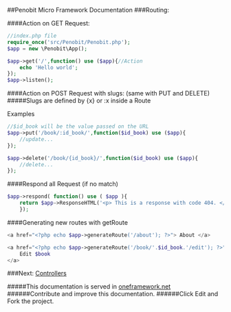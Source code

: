 ##Penobit Micro Framework Documentation
###Routing:

####Action on GET Request:
```php
//index.php file
require_once('src/Penobit/Penobit.php');
$app = new \Penobit\App();

$app->get('/',function() use ($app){//Action
    echo 'Hello world';
});
$app->listen();
```

####Action on POST Request with slugs: (same with PUT and DELETE)
#####Slugs are defined by {x} or :x  inside a Route    

 Examples   
```php
//$id_book will be the value passed on the URL
$app->put('/book/:id_book/',function($id_book) use ($app){
    //update...
});

$app->delete('/book/{id_book}/',function($id_book) use ($app){
    //delete...
});
```
####Respond all Request (if no match)
```php
$app->respond( function() use ( $app ){
    return $app->ResponseHTML('<p> This is a response with code 404. </p>', 404);
    });
```

####Generating new routes with getRoute 
```php
<a href="<?php echo $app->generateRoute('/about'); ?>"> About </a>

<a href="<?php echo $app->generateRoute('/book/'.$id_book.'/edit'); ?>">
    Edit $book
</a>
```

###Next: [Controllers ](https://github.com/juliomatcom/one-php-microframework/blob/master/docs/controllers.md "Using your controllers with One Framework")

#####This documentation is served in [oneframework.net ](http://oneframework.net "More documentation of the One Framework")
######Contribute and improve this documentation.
######Click Edit and Fork the project.